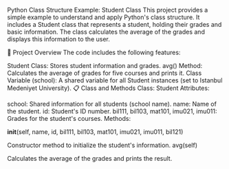 Python Class Structure Example: Student Class
This project provides a simple example to understand and apply Python's class structure. It includes a Student class that represents a student, holding their grades and basic information. The class calculates the average of the grades and displays this information to the user.

📂 Project Overview
The code includes the following features:

Student Class: Stores student information and grades.
avg() Method: Calculates the average of grades for five courses and prints it.
Class Variable (school): A shared variable for all Student instances (set to Istanbul Medeniyet University).
📋 Class and Methods
Class: Student
Attributes:

school: Shared information for all students (school name).
name: Name of the student.
id: Student's ID number.
bil111, bil103, mat101, imu021, imu011: Grades for the student's courses.
Methods:

__init__(self, name, id, bil111, bil103, mat101, imu021, imu011, bil121)

Constructor method to initialize the student's information.
avg(self)

Calculates the average of the grades and prints the result.
